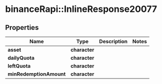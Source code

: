 # binanceRapi::InlineResponse20077


## Properties
Name | Type | Description | Notes
------------ | ------------- | ------------- | -------------
**asset** | **character** |  | 
**dailyQuota** | **character** |  | 
**leftQuota** | **character** |  | 
**minRedemptionAmount** | **character** |  | 


